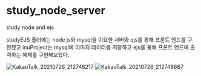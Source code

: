 # study_node_server
study node and ejs

studyEJS 폴더에는 node js와 mysql을 이요한 서버와 ejs를 통해 프론트 엔드를 구현했고
inuProject는 mysql에 이미지 데이터를 저장하고 ejs를 통해 프론트 엔드에 출력하는 예제를 구현해보았다.

![KakaoTalk_20210726_212746217](https://user-images.githubusercontent.com/70646941/126988774-6a29fff9-2e97-4683-872e-2fdf2ea3bd4e.png)
![KakaoTalk_20210726_212748687](https://user-images.githubusercontent.com/70646941/126988778-9e33cb6d-e0e9-4cef-a854-5757bb5799b3.png)
